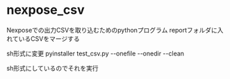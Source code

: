 # nexpose_csv

Nexposeでの出力CSVを取り込むためのpythonプログラム
reportフォルダに入れているCSVをマージする

sh形式に変更
pyinstaller test_csv.py --onefile --onedir --clean

sh形式にしているのでそれを実行
